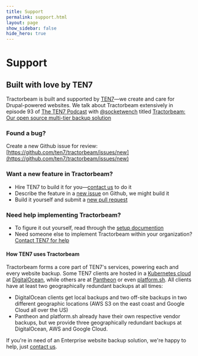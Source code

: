 ```yaml
---
title: Support
permalink: support.html
layout: page
show_sidebar: false
hide_hero: true
---
```


# Support


## Built with love by TEN7

Tractorbeam is built and supported by [TEN7](https://ten7.com/)&mdash;we create and care for Drupal-powered websites. We talk about Tractorbeam extensively in episode 93 of [The TEN7 Podcast](https://ten7.com/podcast) with [@socketwench](https://twitter.com/socketwench) titled [Tractorbeam: Our open source multi-tier backup solution](https://ten7.com/podcast/episode/tractorbeam-our-open-source-multi-tier-backup-solution)

### Found a bug?

Create a new Github issue for review: [https://github.com/ten7/tractorbeam/issues/new](https://github.com/ten7/tractorbeam/issues/new)

### Want a new feature in Tractorbeam?

* Hire TEN7 to build it for you&mdash;[contact us](https://ten7.com/contact-us) to do it
* Describe the feature in a [new issue](https://github.com/ten7/tractorbeam/issues/new) on Github, we might build it
* Build it yourself and submit a [new pull request](https://github.com/ten7/tractorbeam/compare)

### Need help implementing Tractorbeam?
* To figure it out yourself, read through the [setup documention](/setup.html)
* Need someone else to implement Tractorbeam within your organization? [Contact TEN7 for help](https://ten7.com/contact-us)


#### How TEN7 uses Tractorbeam

Tractorbeam forms a core part of TEN7's services, powering each and every website backup. Some TEN7 clients are hosted in a  [Kubernetes cloud](https://ten7.com/podcast/episode/kubernetes-our-next-gen-site-hosting) at [DigitalOcean](https://m.do.co/c/5fb69d9c62e4), while others are at [Pantheon](https://pantheon.io/) or even [platform.sh](https://platform.sh/). All clients have at least two geographically redundant backups at all times: 
* DigitalOcean clients get local backups and two off-site backups in two different geographic locations (AWS S3 on the east coast and Google Cloud all over the US)
* Pantheon and platform.sh already have their own respective vendor backups, but we provide three geographically redundant backups at DigitalOcean, AWS and Google Cloud. 

If you're in need of an Enterprise website backup solution, we're happy to help, just [contact us](https://ten7.com/contact-us).